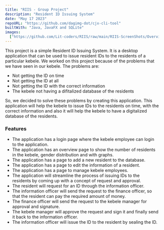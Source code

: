 ```yaml
---
title: "RIIS - Group Project"
description: "Resident ID Issuing System"
date: "May 17 2023"
repoURL: "https://github.com/dagimg-dot/cjx-cli-tool"
builtWith: "Java, JavaFX and SQLite"
images:
  ["https://github.com/Lit-coders/RIIS/raw/main/RIIS-ScreenShots/Overview.png"]
---
```


This project is a simple Resident ID Issuing System. It is a desktop application that can be used to issue resident IDs to the residents of a particular kebele. We worked on this project because of the problems that we have seen in our kebele. The problems are:

- Not getting the ID on time
- Not getting the ID at all
- Not getting the ID with the correct information
- The kebele not having a difitalized database of the residents

So, we decided to solve these problems by creating this application. This application will help the kebele to issue IDs to the residents on time, with the correct information and also it will help the kebele to have a digitalized database of the residents.

### Features

- The application has a login page where the kebele employee can login to the application.
- The application has an overview page to show the number of residents in the kebele, gender distribution and with graphs.
- The application has a page to add a new resident to the database.
- The application has a page to edit the information of a resident.
- The application has a page to manage kebele employees.
- The application will streamline the process of issuing IDs to the residents by coming up with a concept of request and approval.
- The resident will request for an ID through the information officer.
- The information officer will send the request to the finance officer, so that the resident can pay the required amount of money.
- The finance officer will send the request to the kebele manager for approval and signature.
- The kebele manager will approve the request and sign it and finally send it back to the information officer.
- The information officer will issue the ID to the resident by sealing the ID.
